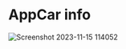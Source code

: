 # AppCar info

![Screenshot 2023-11-15 114052](https://github.com/ELIOK21/appcar.flutter/assets/117645881/0fc8874a-e004-4f0e-8310-36920451ab6f)

